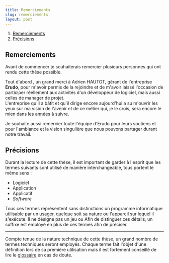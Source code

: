 ```yaml
---
title: Remerciements
slug: remerciements
layout: post
---
```


1. [Remerciements](#remerciements)
1. [Précisions](#précisions)

## Remerciements

Avant de commencer je souhaiterais remercier plusieurs personnes qui ont rendu cette thèse possible.

Tout d'abord , un grand merci à Adrien HAUTOT, gérant de l'entreprise **Erudo**, pour m'avoir permis de la rejoindre et de m'avoir laissé l'occasion de participer réellement aux activités d'un développeur de logiciel, mais aussi celles de manager de projet.\
L'entreprise qu'il a bâtit et qu'il dirige encore aujourd'hui a su m'ouvrir les yeux sur ma vision de l'avenir et de ce métier qui, je le crois, sera encore le mien dans les années à suivre.

Je souhaite aussi remercier toute l'équipe d'Erudo pour leurs soutiens et pour l'ambiance et la vision singulière que nous pouvons partager durant notre travail.

## Précisions

Durant la lecture de cette thèse, il est important de garder à l'esprit que les termes suivants sont utilisé de manière interchangeable, tous portent le même sens :

- Logiciel
- Application
- Applicatif
- *Software*

Tous ces termes représentent sans distinctions un programme informatique utilisable par un usager, quelque soit sa nature ou l'appareil sur lequel il s'exécute. Il ne désigne pas un jeu ou
Afin de distinguer ces détails, un suffixe est employé en plus de ces termes afin de préciser.

---

Compte tenue de la nature technique de cette thèse, un grand nombre de termes techniques seront employés. Chaque terme fait l'objet d'une définition lors de sa première utilisation mais il est fortement conseillé de lire le [glossaire](/glossaire) en cas de doute.
